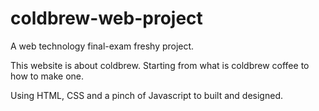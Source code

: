 # coldbrew-web-project
A web technology final-exam freshy project.

This website is about coldbrew. Starting from what is coldbrew coffee to how to make one.

Using HTML, CSS and a pinch of Javascript to built and designed.
